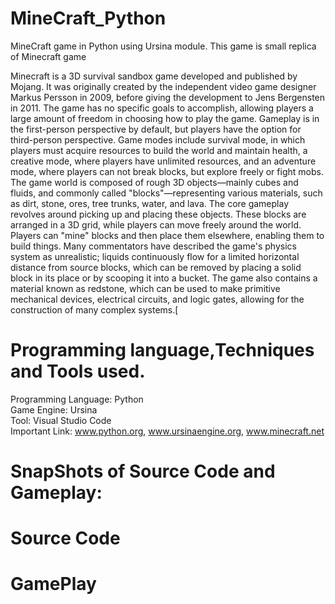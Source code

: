# MineCraft_Python
MineCraft game in Python using Ursina module.
This game is small replica of Minecraft game 

Minecraft is a 3D survival sandbox game developed and published by Mojang. It was originally created by the independent video game designer Markus Persson in 2009, before giving the development to Jens Bergensten in 2011. The game has no specific goals to accomplish, allowing players a large amount of freedom in choosing how to play the game. Gameplay is in the first-person perspective by default, but players have the option for third-person perspective. Game modes include survival mode, in which players must acquire resources to build the world and maintain health, a creative mode, where players have unlimited resources, and an adventure mode, where players can not break blocks, but explore freely or fight mobs. The game world is composed of rough 3D objects—mainly cubes and fluids, and commonly called "blocks"—representing various materials, such as dirt, stone, ores, tree trunks, water, and lava. The core gameplay revolves around picking up and placing these objects. These blocks are arranged in a 3D grid, while players can move freely around the world. Players can "mine" blocks and then place them elsewhere, enabling them to build things. Many commentators have described the game's physics system as unrealistic; liquids continuously flow for a limited horizontal distance from source blocks, which can be removed by placing a solid block in its place or by scooping it into a bucket. The game also contains a material known as redstone, which can be used to make primitive mechanical devices, electrical circuits, and logic gates, allowing for the construction of many complex systems.[
 
 # Programming language,Techniques and Tools used.
 Programming Language: Python\
 Game Engine: Ursina\
 Tool: Visual Studio Code\
 Important Link: www.python.org, www.ursinaengine.org, www.minecraft.net
 
 # SnapShots of Source Code and Gameplay:
 
 # Source Code
 
 # GamePlay
